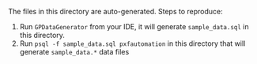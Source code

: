 The files in this directory are auto-generated. Steps to reproduce:

1. Run `GPDataGenerator` from your IDE, it will generate `sample_data.sql` in this directory.
2. Run `psql -f sample_data.sql pxfautomation` in this directory that will generate `sample_data.*` data files